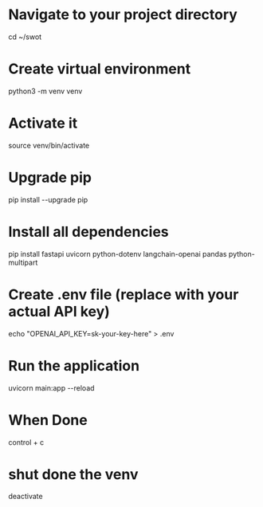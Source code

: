 # Navigate to your project directory
cd ~/swot

# Create virtual environment
python3 -m venv venv

# Activate it
source venv/bin/activate

# Upgrade pip
pip install --upgrade pip

# Install all dependencies
pip install fastapi uvicorn python-dotenv langchain-openai pandas python-multipart

# Create .env file (replace with your actual API key)
echo "OPENAI_API_KEY=sk-your-key-here" > .env

# Run the application
uvicorn main:app --reload

# When Done
control + c 

# shut done the venv
deactivate